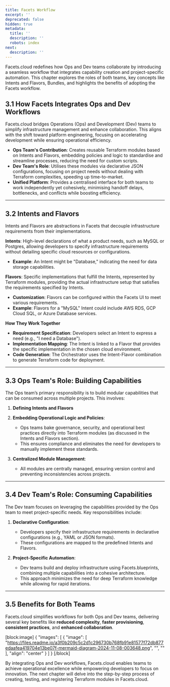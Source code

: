 ```yaml
---
title: Facets Workflow
excerpt: ''
deprecated: false
hidden: true
metadata:
  title: ''
  description: ''
  robots: index
next:
  description: ''
---
```

Facets.cloud redefines how Ops and Dev teams collaborate by introducing a seamless workflow that integrates capability creation and project-specific automation. This chapter explores the roles of both teams, key concepts like Intents and Flavors, Bundles, and highlights the benefits of adopting the Facets workflow.

## 3.1 How Facets Integrates Ops and Dev Workflows

Facets.cloud bridges Operations (Ops) and Development (Dev) teams to simplify infrastructure management and enhance collaboration. This aligns with the shift toward platform engineering, focusing on accelerating development while ensuring operational efficiency.

- **Ops Team's Contribution**: Creates reusable Terraform modules based on Intents and Flavors, embedding policies and logic to standardise and streamline processes, reducing the need for custom scripts.
- **Dev Team's Role**: Utilises these modules via declarative JSON configurations, focusing on project needs without dealing with Terraform complexities, speeding up time-to-market.
- **Unified Platform**: Provides a centralised interface for both teams to work independently yet cohesively, minimising handoff delays, bottlenecks, and conflicts while boosting efficiency.

***

## 3.2 Intents and Flavors

Intents and Flavors are abstractions in Facets that decouple infrastructure requirements from their implementations.

**Intents**: High-level declarations of what a product needs, such as MySQL or Postgres, allowing developers to specify infrastructure requirements without detailing specific cloud resources or configurations.

- **Example**: An Intent might be "Database," indicating the need for data storage capabilities.

**Flavors**: Specific implementations that fulfill the Intents, represented by Terraform modules, providing the actual infrastructure setup that satisfies the requirements specified by Intents.

- **Customization**: Flavors can be configured within the Facets UI to meet various requirements.
- **Example**: Flavors for a "MySQL" Intent could include AWS RDS, GCP Cloud SQL, or Azure Database services.

**How They Work Together**

- **Requirement Specification**: Developers select an Intent to express a need (e.g., "I need a Database").
- **Implementation Mapping**: The Intent is linked to a Flavor that provides the specific implementation in the chosen cloud environment.
- **Code Generation**: The Orchestrator uses the Intent-Flavor combination to generate Terraform code for deployment.

***

## 3.3 Ops Team's Role: Building Capabilities

The Ops team’s primary responsibility is to build modular capabilities that can be consumed across multiple projects. This involves:

1. **Defining Intents and Flavors**

2. **Embedding Operational Logic and Policies**:

   - Ops teams bake governance, security, and operational best practices directly into Terraform modules (as discussed in the Intents and Flavors section).
   - This ensures compliance and eliminates the need for developers to manually implement these standards.

3. **Centralized Module Management**:

   - All modules are centrally managed, ensuring version control and preventing inconsistencies across projects.

***

## 3.4 Dev Team's Role: Consuming Capabilities

The Dev team focuses on leveraging the capabilities provided by the Ops team to meet project-specific needs. Key responsibilities include:

1. **Declarative Configuration**:

   - Developers specify their infrastructure requirements in declarative configurations (e.g., YAML or JSON formats).
   - These configurations are mapped to the predefined Intents and Flavors.

2. **Project-Specific Automation**:

   - Dev teams build and deploy infrastructure using Facets.blueprints, combining multiple capabilities into a cohesive architecture.
   - This approach minimizes the need for deep Terraform knowledge while allowing for rapid iterations.

***

## 3.5 Benefits for Both Teams

Facets.cloud simplifies workflows for both Ops and Dev teams, delivering several key benefits like **reduced complexity**, **faster provisioning**, **consistent practices**, and **enhanced collaboration**.

[block:image]
{
  "images": [
    {
      "image": [
        "https://files.readme.io/a3f0b209c5c2d1c296730b768fb91e81577f72db877edaafea419704e13be07f-mermaid-diagram-2024-11-08-003648.png",
        "",
        ""
      ],
      "align": "center"
    }
  ]
}
[/block]


By integrating Ops and Dev workflows, Facets.cloud enables teams to achieve operational excellence while empowering developers to focus on innovation. The next chapter will delve into the step-by-step process of creating, testing, and registering Terraform modules in Facets.cloud.